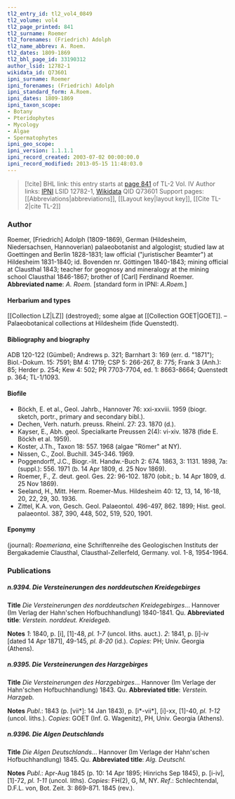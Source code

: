 ```yaml
---
tl2_entry_id: tl2_vol4_0849
tl2_volume: vol4
tl2_page_printed: 841
tl2_surname: Roemer
tl2_forenames: (Friedrich) Adolph
tl2_name_abbrev: A. Roem.
tl2_dates: 1809-1869
tl2_bhl_page_id: 33190312
author_lsid: 12782-1
wikidata_id: Q73601
ipni_surname: Roemer
ipni_forenames: (Friedrich) Adolph
ipni_standard_form: A.Roem.
ipni_dates: 1809-1869
ipni_taxon_scope: 
- Botany
- Pteridophytes
- Mycology
- Algae
- Spermatophytes
ipni_geo_scope: 
ipni_version: 1.1.1.1
ipni_record_created: 2003-07-02 00:00:00.0
ipni_record_modified: 2013-05-15 11:48:03.0
---
```


> [!cite] BHL link: this entry starts at [page 841](https://www.biodiversitylibrary.org/page/33190312) of TL-2 Vol. IV
> Author links: [IPNI](https://www.ipni.org/a/12782-1) LSID 12782-1, [Wikidata](https://www.wikidata.org/wiki/Q73601) QID Q73601
> Support pages: [[Abbreviations|abbreviations]], [[Layout key|layout key]], [[Cite TL-2|cite TL-2]]

### Author

Roemer, \[Friedrich\] Adolph (1809-1869), German (Hildesheim, Niedersachsen, Hannoverian) palaeobotanist and algologist; studied law at Goettingen and Berlin 1828-1831; law official ("juristischer Beamter") at Hildesheim 1831-1840; id. Bovenden nr. Göttingen 1840-1843; mining official at Clausthal 1843; teacher for geognosy and mineralogy at the mining school Clausthal 1846-1867; brother of \[Carl\] Ferdinand Roemer. 
**Abbreviated name**: *A. Roem.* \[standard form in IPNI: *A.Roem.*\]

#### Herbarium and types

[[Collection LZ|LZ]] (destroyed); some algae at [[Collection GOET|GOET]]. – Palaeobotanical collections at Hildesheim (fide Quenstedt).

#### Bibliography and biography

ADB 120-122 (Gümbel); Andrews p. 321; Barnhart 3: 169 (err. d. "1871"); Biol.-Dokum. 15: 7591; BM 4: 1719; CSP 5: 266-267, 8: 775; Frank 3 (Anh.): 85; Herder p. 254; Kew 4: 502; PR 7703-7704, ed. 1: 8663-8664; Quenstedt p. 364; TL-1/1093.

#### Biofile

- Böckh, E. et al., Geol. Jahrb., Hannover 76: xxi-xxviii. 1959 (biogr. sketch, portr., primary and secondary bibl.).
- Dechen, Verh. naturh. preuss. Rheinl. 27: 23. 1870 (d.).
- Kayser, E., Abh. geol. Specialkarte Preussen 2(4): vi-xiv. 1878 (fide E. Böckh et al. 1959).
- Koster, J.Th., Taxon 18: 557. 1968 (algae "Römer" at NY).
- Nissen, C., Zool. Buchill. 345-346. 1969.
- Poggendorff, J.C., Biogr.-lit. Handw.-Buch 2: 674. 1863, 3: 1131. 1898, 7a: (suppl.): 556. 1971 (b. 14 Apr 1809, d. 25 Nov 1869).
- Roemer, F., Z. deut. geol. Ges. 22: 96-102. 1870 (obit.; b. 14 Apr 1809, d. 25 Nov 1869).
- Seeland, H., Mitt. Herm. Roemer-Mus. Hildesheim 40: 12, 13, 14, 16-18, 20, 22, 29, 30. 1936.
- Zittel, K.A. von, Gesch. Geol. Palaeontol. 496-497, 862. 1899; Hist. geol. palaeontol. 387, 390, 448, 502, 519, 520, 1901.

#### Eponymy

(journal): *Roemeriana*, eine Schriftenreihe des Geologischen Instituts der Bergakademie Clausthal, Clausthal-Zellerfeld, Germany. vol. 1-8, 1954-1964.

### Publications

##### n.9394. Die Versteinerungen des norddeutschen Kreidegebirges

**Title**
*Die Versteinerungen des norddeutschen Kreidegebirges*... Hannover (Im Verlag der Hahn'schen Hofbuchhandlung) 1840-1841. Qu.
**Abbreviated title**: *Verstein. norddeut. Kreidegeb.*

**Notes**
*1*: 1840, p. \[i\], \[1\]-48, *pl. 1-7* (uncol. liths. auct.).
*2*: 1841, p. \[i\]-iv \[dated 14 Apr 1871\], 49-145, *pl. 8-20* (id.). *Copies*: PH; Univ. Georgia (Athens).

##### n.9395. Die Versteinerungen des Harzgebirges

**Title**
*Die Versteinerungen des Harzgebirges*... Hannover (Im Verlage der Hahn'schen Hofbuchhandlung) 1843. Qu.
**Abbreviated title**: *Verstein. Harzgeb.*

**Notes**
*Publ*.: 1843 (p. \[vii\*\]: 14 Jan 1843), p. \[i\*-vii\*\], \[i\]-xx, \[1\]-40, *pl. 1-12* (uncol. liths.).
*Copies*: GOET (Inf. G. Wagenitz), PH, Univ. Georgia (Athens).

##### n.9396. Die Algen Deutschlands

**Title**
*Die Algen Deutschlands*... Hannover (Im Verlage der Hahn'schen Hofbuchhandlung) 1845. Qu.
**Abbreviated title**: *Alg. Deutschl.*

**Notes**
*Publ*.: Apr-Aug 1845 (p. 10: 14 Apr 1895; Hinrichs Sep 1845), p. \[i-iv\], \[1\]-72, *pl. 1-11* (uncol. liths). *Copies*: FH(2), G, M, NY.
*Ref*.: Schlechtendal, D.F.L. von, Bot. Zeit. 3: 869-871. 1845 (rev.).


